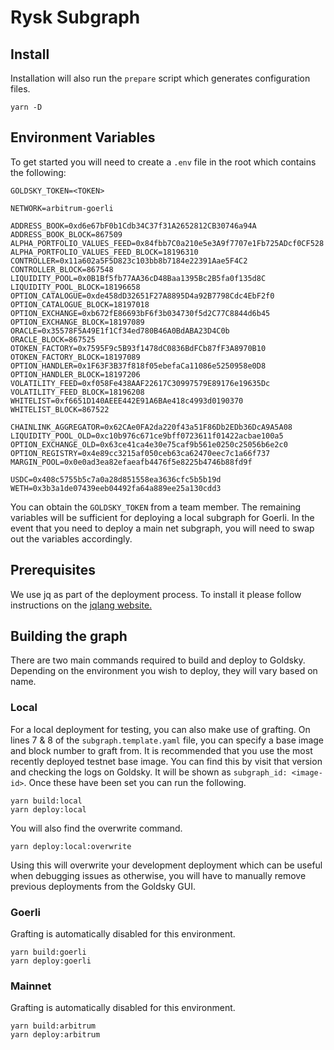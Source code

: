 # Rysk Subgraph

## Install

Installation will also run the `prepare` script which generates configuration files.

```shell
yarn -D
```

## Environment Variables

To get started you will need to create a `.env` file in the root which contains the following:

```env
GOLDSKY_TOKEN=<TOKEN>

NETWORK=arbitrum-goerli

ADDRESS_BOOK=0xd6e67bF0b1Cdb34C37f31A2652812CB30746a94A
ADDRESS_BOOK_BLOCK=867509
ALPHA_PORTFOLIO_VALUES_FEED=0x84fbb7C0a210e5e3A9f7707e1Fb725ADcf0CF528
ALPHA_PORTFOLIO_VALUES_FEED_BLOCK=18196310
CONTROLLER=0x11a602a5F5D823c103bb8b7184e22391Aae5F4C2
CONTROLLER_BLOCK=867548
LIQUIDITY_POOL=0x0B1Bf5fb77AA36cD48Baa1395Bc2B5fa0f135d8C
LIQUIDITY_POOL_BLOCK=18196658
OPTION_CATALOGUE=0xde458dD32651F27A8895D4a92B7798Cdc4EbF2f0
OPTION_CATALOGUE_BLOCK=18197018
OPTION_EXCHANGE=0xb672fE86693bF6f3b034730f5d2C77C8844d6b45
OPTION_EXCHANGE_BLOCK=18197089
ORACLE=0x35578F5A49E1f1Cf34ed780B46A0BdABA23D4C0b
ORACLE_BLOCK=867525
OTOKEN_FACTORY=0x7595F9c5B93f1478dC0836BdFCb87fF3A8970B10
OTOKEN_FACTORY_BLOCK=18197089
OPTION_HANDLER=0x1F63F3B37f818f05ebefaCa11086e5250958e0D8
OPTION_HANDLER_BLOCK=18197206
VOLATILITY_FEED=0xf058Fe438AAF22617C30997579E89176e19635Dc
VOLATILITY_FEED_BLOCK=18196208
WHITELIST=0xf6651D140AEEE442E91A6BAe418c4993d0190370
WHITELIST_BLOCK=867522

CHAINLINK_AGGREGATOR=0x62CAe0FA2da220f43a51F86Db2EDb36DcA9A5A08
LIQUIDITY_POOL_OLD=0xc10b976c671ce9bff0723611f01422acbae100a5
OPTION_EXCHANGE_OLD=0x63ce41ca4e30e75caf9b561e0250c25056b6e2c0
OPTION_REGISTRY=0x4e89cc3215af050ceb63ca62470eec7c1a66f737
MARGIN_POOL=0x0e0ad3ea82efaeafb4476f5e8225b4746b88fd9f

USDC=0x408c5755b5c7a0a28d851558ea3636cfc5b5b19d
WETH=0x3b3a1de07439eeb04492fa64a889ee25a130cdd3
```

You can obtain the `GOLDSKY_TOKEN` from a team member. The remaining variables will be sufficient for deploying a local subgraph for Goerli. In the event that you need to deploy a main net subgraph, you will need to swap out the variables accordingly.

## Prerequisites

We use jq as part of the deployment process. To install it please follow instructions on the [jqlang website.](https://jqlang.github.io/jq/download/)

## Building the graph

There are two main commands required to build and deploy to Goldsky. Depending on the environment you wish to deploy, they will vary based on name.

### Local

For a local deployment for testing, you can also make use of grafting. On lines 7 & 8 of the `subgraph.template.yaml` file, you can specify a base image and block number to graft from. It is recommended that you use the most recently deployed testnet base image. You can find this by visit that version and checking the logs on Goldsky. It will be shown as `subgraph_id: <image-id>`. Once these have been set you can run the following.

```shell
yarn build:local
yarn deploy:local
```

You will also find the overwrite command.

```shell
yarn deploy:local:overwrite
```

Using this will overwrite your development deployment which can be useful when debugging issues as otherwise, you will have to manually remove previous deployments from the Goldsky GUI.

### Goerli

Grafting is automatically disabled for this environment.

```shell
yarn build:goerli
yarn deploy:goerli
```

### Mainnet

Grafting is automatically disabled for this environment.

```shell
yarn build:arbitrum
yarn deploy:arbitrum
```
